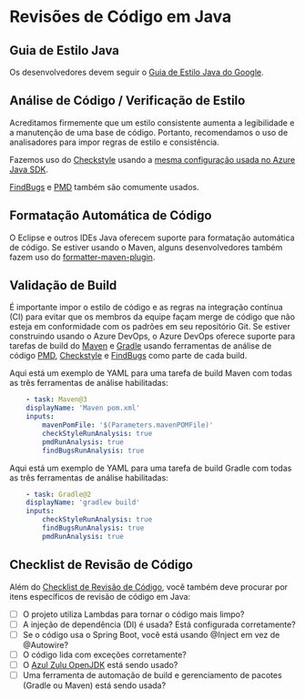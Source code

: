 # Revisões de Código em Java

## Guia de Estilo Java

Os desenvolvedores devem seguir o [Guia de Estilo Java do Google](https://google.github.io/styleguide/javaguide.html).

## Análise de Código / Verificação de Estilo

Acreditamos firmemente que um estilo consistente aumenta a legibilidade e a manutenção de uma base de código. Portanto, recomendamos o uso de analisadores para impor regras de estilo e consistência.

Fazemos uso do [Checkstyle](https://github.com/checkstyle/checkstyle) usando a [mesma configuração usada no Azure Java SDK](https://github.com/Azure/azure-sdk-for-java/blob/master/eng/code-quality-reports/src/main/resources/checkstyle/checkstyle.xml).

[FindBugs](http://findbugs.sourceforge.net/) e [PMD](https://pmd.github.io/) também são comumente usados.

## Formatação Automática de Código

O Eclipse e outros IDEs Java oferecem suporte para formatação automática de código. Se estiver usando o Maven, alguns desenvolvedores também fazem uso do [formatter-maven-plugin](https://github.com/revelc/formatter-maven-plugin).

## Validação de Build

É importante impor o estilo de código e as regras na integração contínua (CI) para evitar que os membros da equipe façam merge de código que não esteja em conformidade com os padrões em seu repositório Git. Se estiver construindo usando o Azure DevOps, o Azure DevOps oferece suporte para tarefas de build do [Maven](https://learn.microsoft.com/azure/devops/pipelines/tasks/build/maven?view=azure-devops) e [Gradle](https://learn.microsoft.com/azure/devops/pipelines/tasks/build/gradle?view=azure-devops) usando ferramentas de análise de código [PMD](https://pmd.github.io/), [Checkstyle](https://checkstyle.sourceforge.io/) e [FindBugs](http://findbugs.sourceforge.net/) como parte de cada build.

Aqui está um exemplo de YAML para uma tarefa de build Maven com todas as três ferramentas de análise habilitadas:

```yaml
    - task: Maven@3
    displayName: 'Maven pom.xml'
    inputs:
        mavenPomFile: '$(Parameters.mavenPOMFile)'
        checkStyleRunAnalysis: true
        pmdRunAnalysis: true
        findBugsRunAnalysis: true
```

Aqui está um exemplo de YAML para uma tarefa de build Gradle com todas as três ferramentas de análise habilitadas:

```yaml
    - task: Gradle@2
    displayName: 'gradlew build'
    inputs:
        checkStyleRunAnalysis: true
        findBugsRunAnalysis: true
        pmdRunAnalysis: true
```

## Checklist de Revisão de Código

Além do [Checklist de Revisão de Código](../process-guidance/reviewer-guidance.md), você também deve procurar por itens específicos de revisão de código em Java:

* [ ] O projeto utiliza Lambdas para tornar o código mais limpo?
* [ ] A injeção de dependência (DI) é usada? Está configurada corretamente?
* [ ] Se o código usa o Spring Boot, você está usando @Inject em vez de @Autowire?
* [ ] O código lida com exceções corretamente?
* [ ] O [Azul Zulu OpenJDK](https://learn.microsoft.com/en-us/java/azure/jdk/java-jdk-install?view=azure-java-stable) está sendo usado?
* [ ] Uma ferramenta de automação de build e gerenciamento de pacotes (Gradle ou Maven) está sendo usada?
